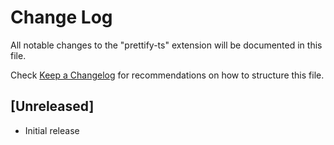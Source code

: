 # Change Log

All notable changes to the "prettify-ts" extension will be documented in this file.

Check [Keep a Changelog](http://keepachangelog.com/) for recommendations on how to structure this file.

## [Unreleased]

- Initial release